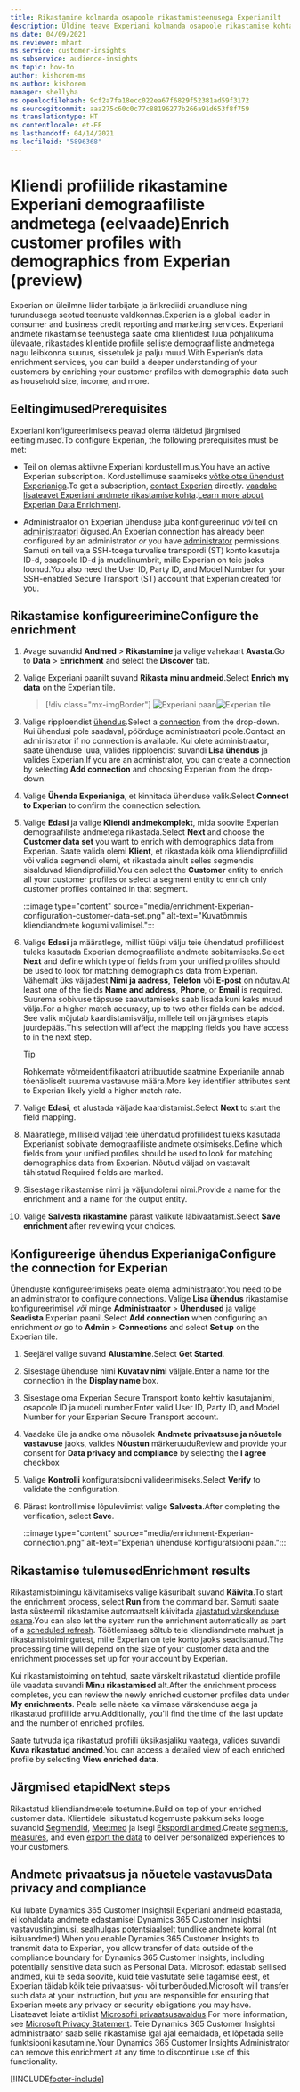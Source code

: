 ```yaml
---
title: Rikastamine kolmanda osapoole rikastamisteenusega Experianilt
description: Üldine teave Experiani kolmanda osapoole rikastamise kohta.
ms.date: 04/09/2021
ms.reviewer: mhart
ms.service: customer-insights
ms.subservice: audience-insights
ms.topic: how-to
author: kishorem-ms
ms.author: kishorem
manager: shellyha
ms.openlocfilehash: 9cf2a7fa18ecc022ea67f6829f52381ad59f3172
ms.sourcegitcommit: aaa275c60c0c77c88196277b266a91d653f8f759
ms.translationtype: HT
ms.contentlocale: et-EE
ms.lasthandoff: 04/14/2021
ms.locfileid: "5896368"
---
```

# <a name="enrich-customer-profiles-with-demographics-from-experian-preview"></a><span data-ttu-id="dca16-103">Kliendi profiilide rikastamine Experiani demograafiliste andmetega (eelvaade)</span><span class="sxs-lookup"><span data-stu-id="dca16-103">Enrich customer profiles with demographics from Experian (preview)</span></span>

<span data-ttu-id="dca16-104">Experian on üleilmne liider tarbijate ja ärikrediidi aruandluse ning turundusega seotud teenuste valdkonnas.</span><span class="sxs-lookup"><span data-stu-id="dca16-104">Experian is a global leader in consumer and business credit reporting and marketing services.</span></span> <span data-ttu-id="dca16-105">Experiani andmete rikastamise teenustega saate oma klientidest luua põhjalikuma ülevaate, rikastades klientide profiile selliste demograafiliste andmetega nagu leibkonna suurus, sissetulek ja palju muud.</span><span class="sxs-lookup"><span data-stu-id="dca16-105">With Experian’s data enrichment services, you can build a deeper understanding of your customers by enriching your customer profiles with demographic data such as household size, income, and more.</span></span>

## <a name="prerequisites"></a><span data-ttu-id="dca16-106">Eeltingimused</span><span class="sxs-lookup"><span data-stu-id="dca16-106">Prerequisites</span></span>

<span data-ttu-id="dca16-107">Experiani konfigureerimiseks peavad olema täidetud järgmised eeltingimused.</span><span class="sxs-lookup"><span data-stu-id="dca16-107">To configure Experian, the following prerequisites must be met:</span></span>

- <span data-ttu-id="dca16-108">Teil on olemas aktiivne Experiani kordustellimus.</span><span class="sxs-lookup"><span data-stu-id="dca16-108">You have an active Experian subscription.</span></span> <span data-ttu-id="dca16-109">Kordustellimuse saamiseks [võtke otse ühendust Experianiga](https://www.experian.com/marketing-services/contact).</span><span class="sxs-lookup"><span data-stu-id="dca16-109">To get a subscription, [contact Experian](https://www.experian.com/marketing-services/contact) directly.</span></span> <span data-ttu-id="dca16-110">[vaadake lisateavet Experiani andmete rikastamise kohta](https://www.experian.com/marketing-services/microsoft?cmpid=ems_web_mci_cdppage).</span><span class="sxs-lookup"><span data-stu-id="dca16-110">[Learn more about Experian Data Enrichment](https://www.experian.com/marketing-services/microsoft?cmpid=ems_web_mci_cdppage).</span></span>

- <span data-ttu-id="dca16-111">Administraator on Experian ühenduse juba konfigureerinud *või* teil on [administraatori](permissions.md#administrator) õigused.</span><span class="sxs-lookup"><span data-stu-id="dca16-111">An Experian connection has already been configured by an administrator *or* you have [administrator](permissions.md#administrator) permissions.</span></span> <span data-ttu-id="dca16-112">Samuti on teil vaja SSH-toega turvalise transpordi (ST) konto kasutaja ID-d, osapoole ID-d ja mudelinumbrit, mille Experian on teie jaoks loonud.</span><span class="sxs-lookup"><span data-stu-id="dca16-112">You also need the User ID, Party ID, and Model Number for your SSH-enabled Secure Transport (ST) account that Experian created for you.</span></span>

## <a name="configure-the-enrichment"></a><span data-ttu-id="dca16-113">Rikastamise konfigureerimine</span><span class="sxs-lookup"><span data-stu-id="dca16-113">Configure the enrichment</span></span>

1. <span data-ttu-id="dca16-114">Avage suvandid **Andmed** > **Rikastamine** ja valige vahekaart **Avasta**.</span><span class="sxs-lookup"><span data-stu-id="dca16-114">Go to **Data** > **Enrichment** and select the **Discover** tab.</span></span>

1. <span data-ttu-id="dca16-115">Valige Experiani paanilt suvand **Rikasta minu andmeid**.</span><span class="sxs-lookup"><span data-stu-id="dca16-115">Select **Enrich my data** on the Experian tile.</span></span>

   > [!div class="mx-imgBorder"]
   > <span data-ttu-id="dca16-116">![Experiani paan](media/experian-tile.png "Experiani paan")</span><span class="sxs-lookup"><span data-stu-id="dca16-116">![Experian tile](media/experian-tile.png "Experian tile")</span></span>
   > 

1. <span data-ttu-id="dca16-117">Valige ripploendist [ühendus](connections.md).</span><span class="sxs-lookup"><span data-stu-id="dca16-117">Select a [connection](connections.md) from the drop-down.</span></span> <span data-ttu-id="dca16-118">Kui ühendusi pole saadaval, pöörduge administraatori poole.</span><span class="sxs-lookup"><span data-stu-id="dca16-118">Contact an administrator if no connection is available.</span></span> <span data-ttu-id="dca16-119">Kui olete administraator, saate ühenduse luua, valides ripploendist suvandi **Lisa ühendus** ja valides Experian.</span><span class="sxs-lookup"><span data-stu-id="dca16-119">If you are an administrator, you can create a connection by selecting **Add connection** and choosing Experian from the drop-down.</span></span> 

1. <span data-ttu-id="dca16-120">Valige **Ühenda Experianiga**, et kinnitada ühenduse valik.</span><span class="sxs-lookup"><span data-stu-id="dca16-120">Select **Connect to Experian** to confirm the connection selection.</span></span>

1.  <span data-ttu-id="dca16-121">Valige **Edasi** ja valige **Kliendi andmekomplekt**, mida soovite Experian demograafiliste andmetega rikastada.</span><span class="sxs-lookup"><span data-stu-id="dca16-121">Select **Next** and choose the **Customer data set** you want to enrich with demographics data from Experian.</span></span> <span data-ttu-id="dca16-122">Saate valida olemi **Klient**, et rikastada kõik oma kliendiprofiilid või valida segmendi olemi, et rikastada ainult selles segmendis sisalduvad kliendiprofiilid.</span><span class="sxs-lookup"><span data-stu-id="dca16-122">You can select the **Customer** entity to enrich all your customer profiles or select a segment entity to enrich only customer profiles contained in that segment.</span></span>

    :::image type="content" source="media/enrichment-Experian-configuration-customer-data-set.png" alt-text="Kuvatõmmis kliendiandmete kogumi valimisel.":::

1. <span data-ttu-id="dca16-124">Valige **Edasi** ja määratlege, millist tüüpi välju teie ühendatud profiilidest tuleks kasutada Experian demograafiliste andmete sobitamiseks.</span><span class="sxs-lookup"><span data-stu-id="dca16-124">Select **Next** and define which type of fields from your unified profiles should be used to look for matching demographics data from Experian.</span></span> <span data-ttu-id="dca16-125">Vähemalt üks väljadest **Nimi ja aadress**, **Telefon** või **E-post** on nõutav.</span><span class="sxs-lookup"><span data-stu-id="dca16-125">At least one of the fields **Name and address**, **Phone**, or **Email** is required.</span></span> <span data-ttu-id="dca16-126">Suurema sobivuse täpsuse saavutamiseks saab lisada kuni kaks muud välja.</span><span class="sxs-lookup"><span data-stu-id="dca16-126">For a higher match accuracy, up to two other fields can be added.</span></span> <span data-ttu-id="dca16-127">See valik mõjutab kaardistamisvälju, millele teil on järgmises etapis juurdepääs.</span><span class="sxs-lookup"><span data-stu-id="dca16-127">This selection will affect the mapping fields you have access to in the next step.</span></span>

    > [!TIP]
    > <span data-ttu-id="dca16-128">Rohkemate võtmeidentifikaatori atribuutide saatmine Experianile annab tõenäoliselt suurema vastavuse määra.</span><span class="sxs-lookup"><span data-stu-id="dca16-128">More key identifier attributes sent to Experian likely yield a higher match rate.</span></span>

1. <span data-ttu-id="dca16-129">Valige **Edasi**, et alustada väljade kaardistamist.</span><span class="sxs-lookup"><span data-stu-id="dca16-129">Select **Next** to start the field mapping.</span></span>

1. <span data-ttu-id="dca16-130">Määratlege, milliseid väljad teie ühendatud profiilidest tuleks kasutada Experianist sobivate demograafiliste andmete otsimiseks.</span><span class="sxs-lookup"><span data-stu-id="dca16-130">Define which fields from your unified profiles should be used to look for matching demographics data from Experian.</span></span> <span data-ttu-id="dca16-131">Nõutud väljad on vastavalt tähistatud.</span><span class="sxs-lookup"><span data-stu-id="dca16-131">Required fields are marked.</span></span>

1. <span data-ttu-id="dca16-132">Sisestage rikastamise nimi ja väljundolemi nimi.</span><span class="sxs-lookup"><span data-stu-id="dca16-132">Provide a name for the enrichment and a name for the output entity.</span></span>

1. <span data-ttu-id="dca16-133">Valige **Salvesta rikastamine** pärast valikute läbivaatamist.</span><span class="sxs-lookup"><span data-stu-id="dca16-133">Select **Save enrichment** after reviewing your choices.</span></span>

## <a name="configure-the-connection-for-experian"></a><span data-ttu-id="dca16-134">Konfigureerige ühendus Experianiga</span><span class="sxs-lookup"><span data-stu-id="dca16-134">Configure the connection for Experian</span></span> 

<span data-ttu-id="dca16-135">Ühenduste konfigureerimiseks peate olema administraator.</span><span class="sxs-lookup"><span data-stu-id="dca16-135">You need to be an administrator to configure connections.</span></span> <span data-ttu-id="dca16-136">Valige **Lisa ühendus** rikastamise konfigureerimisel *või* minge **Administraator** > **Ühendused** ja valige **Seadista** Experian paanil.</span><span class="sxs-lookup"><span data-stu-id="dca16-136">Select **Add connection** when configuring an enrichment *or* go to **Admin** > **Connections** and select **Set up** on the Experian tile.</span></span>

1. <span data-ttu-id="dca16-137">Seejärel valige suvand **Alustamine**.</span><span class="sxs-lookup"><span data-stu-id="dca16-137">Select **Get Started**.</span></span>

1. <span data-ttu-id="dca16-138">Sisestage ühenduse nimi **Kuvatav nimi** väljale.</span><span class="sxs-lookup"><span data-stu-id="dca16-138">Enter a name for the connection in the **Display name** box.</span></span>

1. <span data-ttu-id="dca16-139">Sisestage oma Experian Secure Transport konto kehtiv kasutajanimi, osapoole ID ja mudeli number.</span><span class="sxs-lookup"><span data-stu-id="dca16-139">Enter valid User ID, Party ID, and Model Number for your Experian Secure Transport account.</span></span>

1. <span data-ttu-id="dca16-140">Vaadake üle ja andke oma nõusolek **Andmete privaatsuse ja nõuetele vastavuse** jaoks, valides **Nõustun** märkeruudu</span><span class="sxs-lookup"><span data-stu-id="dca16-140">Review and provide your consent for **Data privacy and compliance** by selecting the **I agree** checkbox</span></span>

1. <span data-ttu-id="dca16-141">Valige **Kontrolli** konfiguratsiooni valideerimiseks.</span><span class="sxs-lookup"><span data-stu-id="dca16-141">Select **Verify** to validate the configuration.</span></span>

1. <span data-ttu-id="dca16-142">Pärast kontrollimise lõpuleviimist valige **Salvesta**.</span><span class="sxs-lookup"><span data-stu-id="dca16-142">After completing the verification, select **Save**.</span></span>
   
   :::image type="content" source="media/enrichment-Experian-connection.png" alt-text="Experian ühenduse konfiguratsiooni paan.":::

## <a name="enrichment-results"></a><span data-ttu-id="dca16-144">Rikastamise tulemused</span><span class="sxs-lookup"><span data-stu-id="dca16-144">Enrichment results</span></span>

<span data-ttu-id="dca16-145">Rikastamistoimingu käivitamiseks valige käsuribalt suvand **Käivita**.</span><span class="sxs-lookup"><span data-stu-id="dca16-145">To start the enrichment process, select **Run** from the command bar.</span></span> <span data-ttu-id="dca16-146">Samuti saate lasta süsteemil rikastamise automaatselt käivitada [ajastatud värskenduse osana](system.md#schedule-tab).</span><span class="sxs-lookup"><span data-stu-id="dca16-146">You can also let the system run the enrichment automatically as part of a [scheduled refresh](system.md#schedule-tab).</span></span> <span data-ttu-id="dca16-147">Töötlemisaeg sõltub teie kliendiandmete mahust ja rikastamistoimingutest, mille Experian on teie konto jaoks seadistanud.</span><span class="sxs-lookup"><span data-stu-id="dca16-147">The processing time will depend on the size of your customer data and the enrichment processes set up for your account by Experian.</span></span>

<span data-ttu-id="dca16-148">Kui rikastamistoiming on tehtud, saate värskelt rikastatud klientide profiile üle vaadata suvandi **Minu rikastamised** alt.</span><span class="sxs-lookup"><span data-stu-id="dca16-148">After the enrichment process completes, you can review the newly enriched customer profiles data under **My enrichments**.</span></span> <span data-ttu-id="dca16-149">Peale selle näete ka viimase värskenduse aega ja rikastatud profiilide arvu.</span><span class="sxs-lookup"><span data-stu-id="dca16-149">Additionally, you'll find the time of the last update and the number of enriched profiles.</span></span>

<span data-ttu-id="dca16-150">Saate tutvuda iga rikastatud profiili üksikasjaliku vaatega, valides suvandi **Kuva rikastatud andmed**.</span><span class="sxs-lookup"><span data-stu-id="dca16-150">You can access a detailed view of each enriched profile by selecting **View enriched data**.</span></span>

## <a name="next-steps"></a><span data-ttu-id="dca16-151">Järgmised etapid</span><span class="sxs-lookup"><span data-stu-id="dca16-151">Next steps</span></span>

<span data-ttu-id="dca16-152">Rikastatud kliendiandmetele toetumine.</span><span class="sxs-lookup"><span data-stu-id="dca16-152">Build on top of your enriched customer data.</span></span> <span data-ttu-id="dca16-153">Klientidele isikustatud kogemuste pakkumiseks looge suvandid [Segmendid](segments.md), [Meetmed](measures.md) ja isegi [Ekspordi andmed](export-destinations.md).</span><span class="sxs-lookup"><span data-stu-id="dca16-153">Create [segments](segments.md), [measures](measures.md), and even [export the data](export-destinations.md) to deliver personalized experiences to your customers.</span></span>

## <a name="data-privacy-and-compliance"></a><span data-ttu-id="dca16-154">Andmete privaatsus ja nõuetele vastavus</span><span class="sxs-lookup"><span data-stu-id="dca16-154">Data privacy and compliance</span></span>

<span data-ttu-id="dca16-155">Kui lubate Dynamics 365 Customer Insightsil Experiani andmeid edastada, ei kohaldata andmete edastamisel Dynamics 365 Customer Insightsi vastavustingimusi, sealhulgas potentsiaalselt tundlike andmete korral (nt isikuandmed).</span><span class="sxs-lookup"><span data-stu-id="dca16-155">When you enable Dynamics 365 Customer Insights to transmit data to Experian, you allow transfer of data outside of the compliance boundary for Dynamics 365 Customer Insights, including potentially sensitive data such as Personal Data.</span></span> <span data-ttu-id="dca16-156">Microsoft edastab sellised andmed, kui te seda soovite, kuid teie vastutate selle tagamise eest, et Experian täidab kõik teie privaatsus- või turbenõuded.</span><span class="sxs-lookup"><span data-stu-id="dca16-156">Microsoft will transfer such data at your instruction, but you are responsible for ensuring that Experian meets any privacy or security obligations you may have.</span></span> <span data-ttu-id="dca16-157">Lisateavet leiate artiklist [Microsofti privaatsusavaldus](https://go.microsoft.com/fwlink/?linkid=396732).</span><span class="sxs-lookup"><span data-stu-id="dca16-157">For more information, see [Microsoft Privacy Statement](https://go.microsoft.com/fwlink/?linkid=396732).</span></span>
<span data-ttu-id="dca16-158">Teie Dynamics 365 Customer Insightsi administraator saab selle rikastamise igal ajal eemaldada, et lõpetada selle funktsiooni kasutamine.</span><span class="sxs-lookup"><span data-stu-id="dca16-158">Your Dynamics 365 Customer Insights Administrator can remove this enrichment at any time to discontinue use of this functionality.</span></span>


[!INCLUDE[footer-include](../includes/footer-banner.md)]
